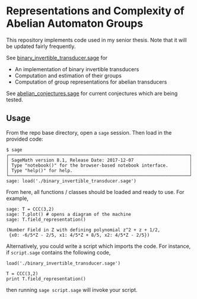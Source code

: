 Representations and Complexity of Abelian Automaton Groups
==========================================================

This repository implements code used in my senior thesis. Note that it will be
updated fairly frequently.

See [binary\_invertible\_transducer.sage](./binary_invertible_transducer.sage)
for
* An implementation of binary invertible transducers
* Computation and estimation of their groups
* Computation of group representations for abelian transducers

See [abelian\_conjectures.sage](./abelian_conjectures.sage) for current
conjectures which are being tested.

## Usage
From the repo base directory, open a `sage` session. Then load in the provided
code:
```
$ sage
┌────────────────────────────────────────────────────────────────────┐
│ SageMath version 8.1, Release Date: 2017-12-07                     │
│ Type "notebook()" for the browser-based notebook interface.        │
│ Type "help()" for help.                                            │
└────────────────────────────────────────────────────────────────────┘
sage: load('./binary_invertible_transducer.sage')
```

From here, all functions / classes should be loaded and ready to use.
For example,
```
sage: T = CCC(3,2)
sage: T.plot() # opens a diagram of the machine
sage: T.field_representation()

(Number Field in Z with defining polynomial z^2 + z + 1/2,
 {x0: -6/5*Z - 2/5, x1: 4/5*Z + 8/5, x2: 4/5*Z - 2/5})
```

Alternatively, you could write a script which imports the code.
For instance, if `script.sage` contains the following code,
```
load('./binary_invertible_transducer.sage')

T = CCC(3,2)
print T.field_representation()
```
then running `sage script.sage` will invoke your script.
